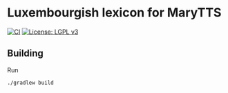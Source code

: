 Luxembourgish lexicon for MaryTTS
=================================

[![CI](https://github.com/marytts/marytts-lexicon-lb/actions/workflows/main.yml/badge.svg)](https://github.com/marytts/marytts-lexicon-lb/actions/workflows/main.yml)
[![License: LGPL v3](https://img.shields.io/badge/License-LGPL%20v3-blue.svg)](https://www.gnu.org/licenses/lgpl-3.0)

Building
--------

Run

    ./gradlew build
